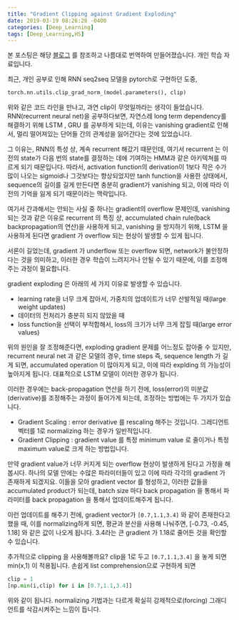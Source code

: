 ```yaml
---
title: "Gradient Clipping against Gradient Exploding"
date: 2019-03-19 08:26:28 -0400
categories: [Deep_Learning]
tags: [Deep_Learning,HS]
---
```


본 포스팅은 해당 [블로그](https://machinelearningmastery.com/how-to-avoid-exploding-gradients-in-neural-networks-with-gradient-clipping/) 를 참조하고 나름대로 번역하여 만들어졌습니다. 개인 학습 자료입니다.

최근, 개인 공부로 인해 RNN seq2seq 모델을 pytorch로 구현하던 도중,

```python
torch.nn.utils.clip_grad_norm_(model.parameters(), clip)
```

위와 같은 코드 라인을 만나고, 과연 clip이 무엇일까라는 생각이 들었습니다. RNN(recurrent neural net)을 공부하다보면, 자연스레 long term dependency를 해결하기 위해 LSTM , GRU 를 공부하게 되는데, 이유는 vanishing gradient로 인해서, 멀리 떨어져있는 단어들 간의 관계성을 잃어간다는 것에 있었습니다.

 그 이유는, RNN의 특성 상, 계속 recurrent 해갔기 때문인데, 여기서 recurrent 는 이전의 state가 다음 번의 state를 결정하는 데에 기여하는 HMM과 같은 아키텍쳐를 따르게 되기 때문입니다. 따라서, activation function의 derivation이 1보다 작은 수가 많이 나오는 sigmoid나 그것보다는 향상되었지만 tanh function을 사용한 상태에서, sequence의 길이를 길게 만든다면 충분히 gradient가 vanishing 되고, 이에 따라 이전의 기억을 잃게 되기 때문이라는 맥락입니다.

여기서 간과해서는 안되는 사실 중 하나는 gradient의 overflow 문제인데, vanishing 되는 것과 같은 이유로 recurrent 의 특징 상, accumulated chain rule(back backpropagation의 연산)을 사용하게 되고, vanishing 을 방지하기 위해, LSTM 을 사용하게 된다면 gradient 가 overflow 되는 현상이 발생할 수 있게 됩니다.

서론이 길었는데, gradient 가 underflow 또는 overflow 되면, network가 불안정하다는 것을 의미하고, 이러한 경우 학습이 느려지거나 안될 수 있기 때문에, 이를 조정해주는 과정이 필요합니다.

gradient exploding 은 아래의 세 가지 이유로 발생할 수 있습니다.
- learning rate을 너무 크게 잡아서, 가중치의 업데이트가 너무 산발적일 때(large weight updates)
- 데이터의 전처리가 충분히 되지 않았을 때
- loss function을 선택이 부적합해서, loss의 크기가 너무 크게 잡힐 때(large error values)

위의 원인을 잘 조정해준다면, exploding gradient 문제를 어느정도 잡아줄 수 있지만, recurrent neural net 과 같은 모델의 경우, time steps 즉, sequence length 가 길게 되면, accumulated operation 이 많아지게 되고, 이에 따라 explding 의 가능성이 높아지게 됩니다. 대표적으로 LSTM 모델이 이러한 경우가 됩니다.

이러한 경우에는 back-propagation 연산을 하기 전에, loss(error)의 미분값(derivative)를 조정해주는 과정이 들어가게 되는데, 조정하는 방법에는 두 가지가 있습니다.

- Gradient Scaling : error derivative 를 rescaling 해주는 것입니다. 그레디언트 벡터를 1로 normalizing 하는 경우가 일반적입니다.
- Gradient Clipping : gradient value 를 특정 minimum value 로 줄이거나 특정 maximum value로 크게 하는 방법입니다.

만약 gradient value가 너무 커지게 되는 overflow 현상이 발생하게 된다고 가정을 해봅시다. 하나의 모델 안에는 수많은 파라미터들이 있고 이에 따라 각각의 gradient 가 존재하게 되겠지요. 이들을 모아 gradient vector 를 형성하고, 이러한 값들을 accumulated product가 되는데, batch size 마다 back propagation 을 통해서 파라미터를 back propagation 을 통해서 업데이트해주게 됩니다.

이런 업데이트를 해주기 전에, gradient vector가 `[0.7,1.1,3.4]` 와 같이 존재한다고 했을 때, 이를 normalizing하게 되면, 평균과 분산을 사용해 나눠주면, [-0.73, -0.45, 1.18] 와 같은 값이 나오게 됩니다. 3.4라는 큰 gradient 가 1.18로 줄어든 것을 확인할 수 있습니다.

추가적으로 clipping 을 사용해볼까요? clip을 1로 두고 `[0.7,1.1,3.4]` 을 놓게 되면 min(x,1) 이 적용됩니다. 손쉽게 list comprehension으로 구현하게 되면

```python
clip = 1
[np.min(i,clip) for i in [0.7,1.1,3.4]]
```
위와 같이 됩니다. normalizing 기법과는 다르게 확실히 강제적으로(forcing) 그래디언트를 삭감시켜주는 느낌이 듭니다.

